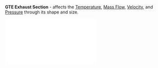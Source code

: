 **GTE Exhaust Section** - affects the [Temperature](Temperature.md), [Mass Flow](Mass%20Flow.md), [Velocity](./Velocity.md), and [Pressure](./Pressure.md) through its shape and size.

![Thrust Reverser](./Thrust%20Reverser.md)